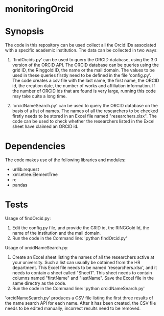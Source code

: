 # monitoringOrcid

# Synopsis

The code in this repository can be used collect all the Orcid IDs associated with a specific academic institution. The data can be collected in two ways:

1. 'findOrcids.py' can be used to query the ORCID database, using the 3.0 version of the ORCID API. The ORCID database can be queries using the grid ID, the Ringgold ID, the name or the mail domain. The values to be used in these queries firstly need to be defined in the file 'config.py'. The code creates a csv file with the last name, the first name, the ORCID id, the creation date, the number of works and affiliation information. If the number of ORCID ids that are found is very large, running this code may take quite a long time.

2. 'orcidNameSearch.py' can be used to query the ORCID database on the basis of a list of names. The names of all the researchers to be checked firstly needs to be stored in an Excel file named "researchers.xlsx". The code can be used to check whether the researchers listed in the Excel sheet have claimed an ORCID id. 


# Dependencies


The code makes use of the following libraries and modules:
- urllib.request
- xml.etree.ElementTree 
- re
- pandas

# Tests

Usage of findOrcid.py:

1. Edit the config.py file, and provide the GRID id, the RINGGold Id, the name of the institution and the mail domain.
2. Run the code in the Command line: 'python findOrcid.py'

Usage of orcidNameSearch.py:

1. Create an Excel sheet listing the names of all the researchers active at your university. Such a list can usually be obtained from the HR department. This Excel file needs to be named 'researchers.xlsx', and it needs to contain a sheet called "Sheet1". This sheet needs to contain columns named "firstName" and "lastName". Save the Excel file in the same directry as the code.
2. Run the code in the Command line: 'python orcidNameSearch.py'

'orcidNameSearch.py' produces a CSV file listing the first three results of the name search API for each name. After it has been created, the CSV file needs to be edited manually; incorrect results need to be removed. 

